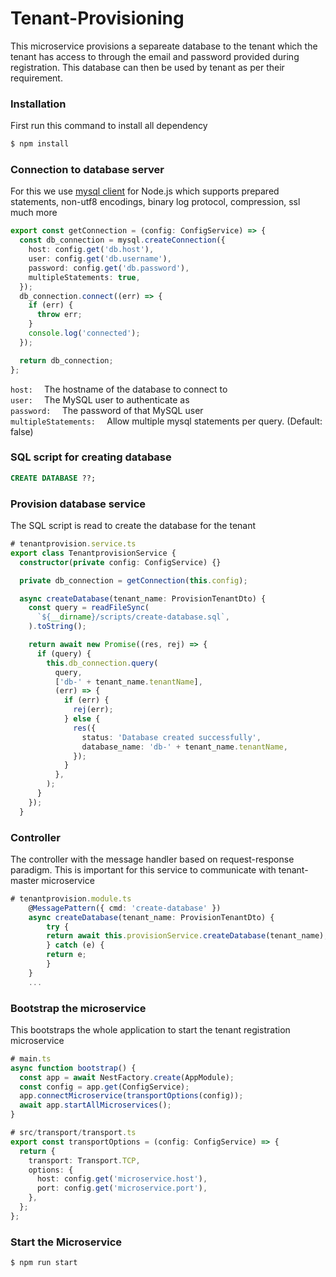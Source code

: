 # Tenant-Provisioning

This microservice provisions a separeate database to the tenant which the tenant has access to through the email and password provided during registration. This database can then be used by tenant as per their requirement.

### Installation
First run this command to install all dependency
```bash
$ npm install
```
### Connection to database server
For this we use [mysql client](https://www.npmjs.com/package/mysql2) for Node.js which supports prepared statements, non-utf8 encodings, binary log protocol, compression, ssl much more

```ts
export const getConnection = (config: ConfigService) => {
  const db_connection = mysql.createConnection({
    host: config.get('db.host'),
    user: config.get('db.username'),
    password: config.get('db.password'),
    multipleStatements: true,
  });
  db_connection.connect((err) => {
    if (err) {
      throw err;
    }
    console.log('connected');
  });

  return db_connection;
};
``` 
`host:  ` The hostname of the database to connect to  
`user:  ` The MySQL user to authenticate as  
`password:  ` The password of that MySQL user  
`multipleStatements:  ` Allow multiple mysql statements per query. (Default: false)  

### SQL script for creating database
```sql
CREATE DATABASE ??;
```
### Provision database service
The SQL script is read to create the database for the tenant

```ts
# tenantprovision.service.ts
export class TenantprovisionService {
  constructor(private config: ConfigService) {}

  private db_connection = getConnection(this.config);

  async createDatabase(tenant_name: ProvisionTenantDto) {
    const query = readFileSync(
      `${__dirname}/scripts/create-database.sql`,
    ).toString();

    return await new Promise((res, rej) => {
      if (query) {
        this.db_connection.query(
          query,
          ['db-' + tenant_name.tenantName],
          (err) => {
            if (err) {
              rej(err);
            } else {
              res({
                status: 'Database created successfully',
                database_name: 'db-' + tenant_name.tenantName,
              });
            }
          },
        );
      }
    });
  }
```

### Controller
The controller with the message handler based on request-response paradigm. This is important for this service to communicate with tenant-master microservice

```ts
# tenantprovision.module.ts
    @MessagePattern({ cmd: 'create-database' })
    async createDatabase(tenant_name: ProvisionTenantDto) {
        try {
        return await this.provisionService.createDatabase(tenant_name);
        } catch (e) {
        return e;
        }
    }
    ...
```
### Bootstrap the microservice
This bootstraps the whole application to start the tenant registration microservice

```ts
# main.ts
async function bootstrap() {
  const app = await NestFactory.create(AppModule);
  const config = app.get(ConfigService);
  app.connectMicroservice(transportOptions(config));
  await app.startAllMicroservices();
}

# src/transport/transport.ts
export const transportOptions = (config: ConfigService) => {
  return {
    transport: Transport.TCP,
    options: {
      host: config.get('microservice.host'),
      port: config.get('microservice.port'),
    },
  };
};
```
### Start the Microservice
```bash
$ npm run start
```
